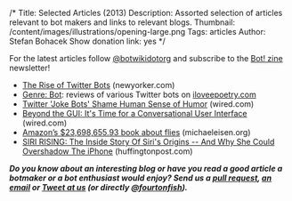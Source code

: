 /*
Title: Selected Articles (2013)
Description: Assorted selection of articles relevant to bot makers and links to relevant blogs.
Thumbnail: /content/images/illustrations/opening-large.png
Tags: articles
Author: Stefan Bohacek
Show donation link: yes
*/


For the latest articles follow [@botwikidotorg](https://twitter.com/botwikidotorg) and subscribe to the [Bot! zine](http://botzine.org/) newsletter!

- [The Rise of Twitter Bots](http://www.newyorker.com/tech/elements/the-rise-of-twitter-bots) (newyorker.com)
- [Genre: Bot](http://iloveepoetry.com/?p=5427): reviews of various Twitter bots on [iloveepoetry.com](http://iloveepoetry.com/?p=5427)
- [Twitter 'Joke Bots' Shame Human Sense of Humor](https://www.wired.com/2013/08/humor-bots/) (wired.com)
- [Beyond the GUI: It's Time for a Conversational User Interface](http://www.wired.com/2013/03/conversational-user-interface/) (wired.com)
- [Amazon’s $23,698,655.93 book about flies](http://www.michaeleisen.org/blog/?p=358) (michaeleisen.org)
- [SIRI RISING: The Inside Story Of Siri's Origins -- And Why She Could Overshadow The iPhone](http://www.huffingtonpost.com/2013/01/22/siri-do-engine-apple-iphone_n_2499165.html) (huffingtonpost.com)

***Do you know about an interesting blog or have you read a good article a botmaker or a bot enthusiast would enjoy? Send us a [pull request](https://github.com/botwiki/botwiki.org), [an email](mailto:stefan@botwiki.org) or [Tweet at us](https://twitter.com/botwikidotorg) (or directly [@fourtonfish](https://twitter.com/fourtonfish)).***

